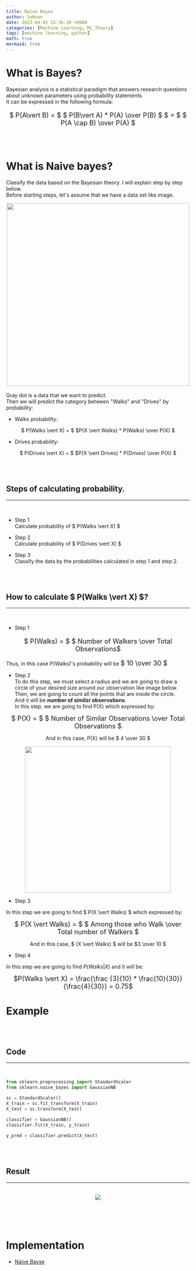 ```yaml
---
title: Naive Bayes
author: SeHoon
date: 2023-04-01 15:36:30 +0900
categories: [Machine Learning, ML_Theory]
tags: [machine learning, python]
math: true
mermaid: true
---
```


# What is Bayes?
Bayesian analysis is a statistical paradigm that answers research questions about unknown parameters using probability statements.<br>
It can be expressed in the following formula:
<center>
<font size=4>

$ P(A\vert B) = $ $ P(B\vert A) * P(A) \over P(B) $ $ = $ $ P(A \cap B) \over P(A) $

</font>
</center>
<br><br>

# What is Naive bayes?

Classify the data based on the Bayesian theory. I will explain step by step below.<br>
Before starting steps, let's assume that we have a data set like image.<br>

<center>
<img src="https://user-images.githubusercontent.com/28240052/229355657-a9928c9b-49b4-4bad-b0bd-b8c2d1da8873.png" width=500>
</center>
<br>
Gray dot is a data that we want to predict.<br>
Then we will predict the category between "Walks" and "Drives" by probability:<br>

+ Walks probability:<br>

<center>

$ P(Walks \vert X) = $ $P(X \vert Walks) * P(Walks) \over P(X) $

</center>

+ Drives probability:
<center>

$ P(Drives \vert X) = $ $P(X \vert Drives) * P(Drives) \over P(X) $

</center>

<br><br>


## Steps of calculating probability.
---
<br>

+ Step 1<br>
Calculate probability of $ P(Walks \vert X) $

+ Step 2<br>
Calculate probability of $ P(Drives \vert X) $

+ Step 3<br>
Classify the data by the probabilities calculated in step 1 and step 2.


<br><br>

## How to calculate $ P(Walks \vert X) $?
---
<br>

+ Step 1<br>

<center>
<font size=4>

$ P(Walks) = $ $ Number of Walkers \over Total Observations$<br>

</font>
</center>

Thus, in this case P(Walks)'s probability will be 
<font size=4>
$ 10 \over 30 $
</font>

+ Step 2<br>
To do this step, we must select a radius and we are going to draw a circle of your desired size around our observation like image below.<br>
Then, we are going to count all the points that are inside the circle.<br>
And it will be **number of similzr observations**.<br>
In this step, we are going to find P(X) which expressed by:<br>
<center>

<font size=4>

$ P(X) = $ $ Number of Similar Observations \over Total Observations $<br>
</font>

And in this case, P(X) will be $ 4 \over 30 $ <br>

<img src="https://user-images.githubusercontent.com/28240052/229357205-b99be7ad-c742-4073-acbb-6330e51f2bba.png" width=400>

</center>

+ Step 3<br>

In this step we are going to find $ P(X \vert Walks) $ which expressed by:<br>
<center>
<font size=4>

$ P(X \vert Walks) = $ $ Among those who Walk \over Total number of Walkers $
</font>

And in this case, $ (X \vert Walks) $ will be $3 \over 10 $<br>
</center>

+ Step 4<br>

In this step we are going to find $P(Walks \vert X)$ and it will be:
<center>
<font size=4>

$P(Walks \vert X) = \frac{\frac {3}{10} * \frac{10}{30}} {\frac{4}{30}}  = 0.75$
</font>
</center>

# Example
<br><Br>

## Code
---
<br>

```py
from sklearn.preprocessing import StandardScaler
from sklearn.naive_bayes import GaussianNB

sc = StandardScaler()
X_train = sc.fit_transform(X_train)
X_test = sc.transform(X_test)
     
classifier = GaussianNB()
classifier.fit(X_train, y_train)

y_pred = classifier.predict(X_test)
```

<br><br>

## Result
---
<br>

<center>
<img src="https://user-images.githubusercontent.com/28240052/229357909-502dfc53-8cf6-4738-8b54-83820852be6e.png">
</center>
<br><br><br><br>

# Implementation

+ [Naive Bayse](https://github.com/csh970605/Machine-LearningA-Z/tree/main/Part%203%20-%20Classification/Section%2018%20-%20Naive%20Bayes/Python)